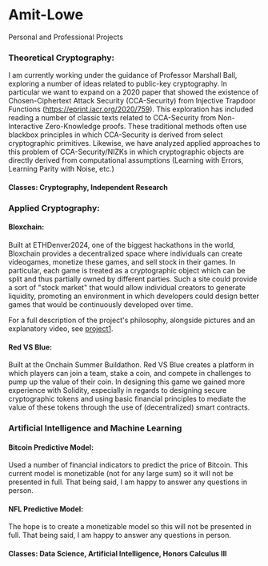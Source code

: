# Amit-Lowe
Personal and Professional Projects

### Theoretical Cryptography:
I am currently working under the guidance of Professor Marshall Ball, exploring a number of ideas related to public-key cryptography. In particular we want to expand on a 2020 paper that showed the existence of Chosen-Ciphertext Attack Security (CCA-Security) from Injective Trapdoor Functions (https://eprint.iacr.org/2020/759). This exploration has included reading a number of classic texts related to CCA-Security from Non-Interactive Zero-Knowledge proofs. These traditional methods often use blackbox principles in which CCA-Security is derived from select cryptographic primitives. Likewise, we have analyzed applied approaches to this problem of CCA-Security/NIZKs in which cryptographic objects are directly derived from computational assumptions (Learning with Errors, Learning Parity with Noise, etc.) 

#### Classes: Cryptography, Independent Research

### Applied Cryptography:

#### Bloxchain: 
Built at ETHDenver2024, one of the biggest hackathons in the world, Bloxchain provides a decentralized space where individuals can create videogames, monetize these games, and sell stock in their games. In particular, each game is treated as a cryptographic object which can be split and thus partially owned by different parties. Such a site could provide a sort of "stock market" that would allow individual creators to generate liquidity, promoting an environment in which developers could design better games that would be continuously developed over time.

For a full description of the project's philosophy, alongside pictures and an explanatory video, see [project1](https://devfolio.co/projects/bloxchain-dea0).

#### Red VS Blue:
Built at the Onchain Summer Buildathon. Red VS Blue creates a platform in which players can join a team, stake a coin, and compete in challenges to pump up the value of their coin. In designing this game we gained more experience with Solidity, especially in regards to designing secure cryptographic tokens and using basic financial principles to mediate the value of these tokens through the use of (decentralized) smart contracts.

### Artificial Intelligence and Machine Learning

#### Bitcoin Predictive Model:
Used a number of financial indicators to predict the price of Bitcoin. This current model is monetizable (not for any large sum) so it will not be presented in full. That being said, I am happy to answer any questions in person.

#### NFL Predictive Model:
The hope is to create a monetizable model so this will not be presented in full. That being said, I am happy to answer any questions in person.

#### Classes: Data Science, Artificial Intelligence, Honors Calculus III
